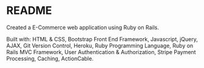 # README

Created a E-Commerce web application using Ruby on Rails.

Built with:
HTML & CSS, Bootstrap Front End Framework, Javascript, jQuery, AJAX, Git Version Control, Heroku, Ruby Programming Language, Ruby on Rails MVC Framework, User Authentication & Authorization, Stripe Payment Processing, Caching, ActionCable.
